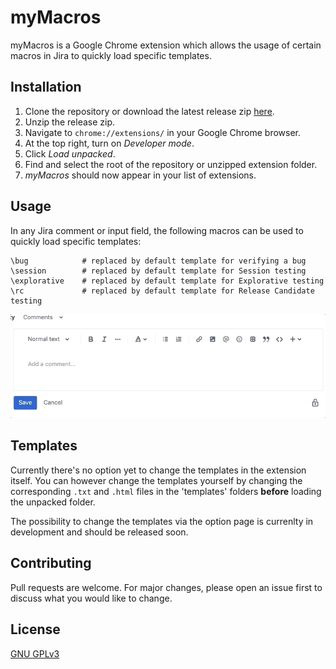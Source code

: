
# myMacros

myMacros is a Google Chrome extension which allows the usage of certain macros in Jira to quickly load specific templates.

## Installation

1. Clone the repository or download the latest release zip [here](https://github.com/jbrulmans/qa-macros/releases).
2. Unzip the release zip.
3. Navigate to `chrome://extensions/` in your Google Chrome browser.
4. At the top right, turn on _Developer mode_.
5. Click _Load unpacked_.
6. Find and select the root of the repository or unzipped extension folder.
7. _myMacros_ should now appear in your list of extensions.

## Usage
In any Jira comment or input field, the following macros can be used to quickly load specific templates:

```
\bug            # replaced by default template for verifying a bug
\session        # replaced by default template for Session testing
\explorative    # replaced by default template for Explorative testing
\rc             # replaced by default template for Release Candidate testing
```

![](demo/bug.gif)

## Templates
Currently there's no option yet to change the templates in the extension itself. You can however change the templates yourself by changing the corresponding `.txt` and `.html` files in the 'templates' folders **before** loading the unpacked folder.

The possibility to change the templates via the option page is currenlty in development and should be released soon.

## Contributing
Pull requests are welcome. For major changes, please open an issue first to discuss what you would like to change.

## License
[GNU GPLv3](https://choosealicense.com/licenses/gpl-3.0/)
